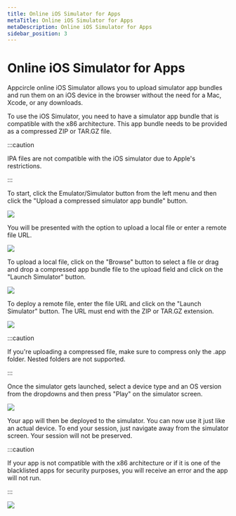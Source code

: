 ```yaml
---
title: Online iOS Simulator for Apps
metaTitle: Online iOS Simulator for Apps
metaDescription: Online iOS Simulator for Apps
sidebar_position: 3
---
```


# Online iOS Simulator for Apps

Appcircle online iOS Simulator allows you to upload simulator app bundles and run them on an iOS device in the browser without the need for a Mac, Xcode, or any downloads.

To use the iOS Simulator, you need to have a simulator app bundle that is compatible with the x86 architecture. This app bundle needs to be provided as a compressed ZIP or TAR.GZ file.

:::caution

IPA files are not compatible with the iOS simulator due to Apple's restrictions.

:::

To start, click the Emulator/Simulator button from the left menu and then click the "Upload a compressed simulator app bundle" button.

![](<https://cdn.appcircle.io/docs/assets/image (117).png>)

You will be presented with the option to upload a local file or enter a remote file URL.

![](<https://cdn.appcircle.io/docs/assets/image (118).png>)

To upload a local file, click on the "Browse" button to select a file or drag and drop a compressed app bundle file to the upload field and click on the "Launch Simulator" button.

![](<https://cdn.appcircle.io/docs/assets/image (119).png>)

To deploy a remote file, enter the file URL and click on the "Launch Simulator" button. The URL must end with the ZIP or TAR.GZ extension.

![](<https://cdn.appcircle.io/docs/assets/image (120).png>)

:::caution

If you're uploading a compressed file, make sure to compress only the .app folder. Nested folders are not supported.

:::

Once the simulator gets launched, select a device type and an OS version from the dropdowns and then press "Play" on the simulator screen.

![](<https://cdn.appcircle.io/docs/assets/image (122).png>)

Your app will then be deployed to the simulator. You can now use it just like an actual device. To end your session, just navigate away from the simulator screen. Your session will not be preserved.

:::caution

If your app is not compatible with the x86 architecture or if it is one of the blacklisted apps for security purposes, you will receive an error and the app will not run.

:::

![](<https://cdn.appcircle.io/docs/assets/image (121).png>)

&#x20;
